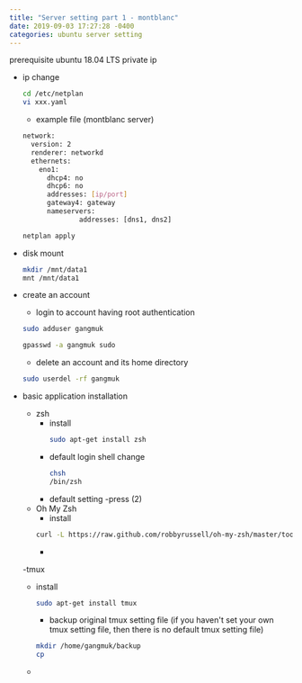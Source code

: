 ```yaml
---
title: "Server setting part 1 - montblanc"
date: 2019-09-03 17:27:28 -0400
categories: ubuntu server setting
---
```


prerequisite
  ubuntu 18.04 LTS
  private ip
  
- ip change
  ```bash
  cd /etc/netplan
  vi xxx.yaml
  ```
  
  - example file (montblanc server)
  ```bash
  network:
    version: 2
    renderer: networkd
    ethernets:
      eno1:
        dhcp4: no
        dhcp6: no
        addresses: [ip/port]
        gateway4: gateway
        nameservers:
                addresses: [dns1, dns2]
    ```
  ```bash
  netplan apply
  ```
- disk mount
  ```bash
  mkdir /mnt/data1
  mnt /mnt/data1
  ```
- create an account
  - login to account having root authentication
  ```bash
  sudo adduser gangmuk
  ```
  ```bash
  gpasswd -a gangmuk sudo
  ```
  - delete an account and its home directory
  ```bash
  sudo userdel -rf gangmuk
  ```
- basic application installation
  - zsh
    - install
      ```bash
      sudo apt-get install zsh
      ```
    - default login shell change
      ```bash
      chsh
      /bin/zsh
      ```
    - default setting
      -press (2)
  - Oh My Zsh 
    - install
    ```bash
    curl -L https://raw.github.com/robbyrussell/oh-my-zsh/master/tools/install.sh | sh
    ```
    - 
    
  -tmux
    - install
      ```bash
      sudo apt-get install tmux
      ``` 
      - backup original tmux setting file 
      (if you haven't set your own tmux setting file, then there is no default tmux setting file)
      ```bash
      mkdir /home/gangmuk/backup
      cp 
      ```
  - 
    
    
    
    
    
    
    
    
